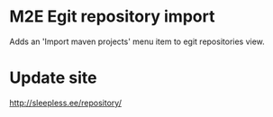 M2E Egit repository import
===============

Adds an 'Import maven projects' menu item to egit repositories view.

Update site
===============
http://sleepless.ee/repository/

